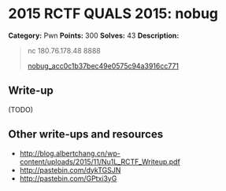 # 2015 RCTF QUALS 2015: nobug

**Category:** Pwn
**Points:** 300
**Solves:** 43
**Description:**

> nc 180.76.178.48 8888
> 
> 
> [nobug_acc0c1b37bec49e0575c94a3916cc771](./nobug_acc0c1b37bec49e0575c94a3916cc771)


## Write-up

(TODO)

## Other write-ups and resources

* <http://blog.albertchang.cn/wp-content/uploads/2015/11/Nu1L_RCTF_Writeup.pdf>
* <http://pastebin.com/dykTGSJN>
* <http://pastebin.com/GPtxi3yG>
